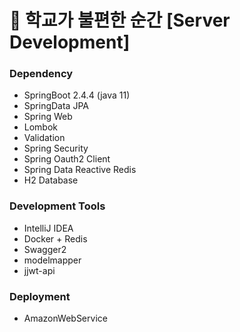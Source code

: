 # 🏫 학교가 불편한 순간 [Server Development]

### Dependency
* SpringBoot 2.4.4 (java 11)
* SpringData JPA
* Spring Web
* Lombok
* Validation
* Spring Security
* Spring Oauth2 Client
* Spring Data Reactive Redis
* H2 Database

### Development Tools
* IntelliJ IDEA
* Docker + Redis
* Swagger2
* modelmapper
* jjwt-api

### Deployment
* AmazonWebService

